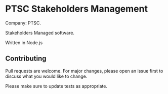 # PTSC Stakeholders Management

Company: PTSC.

Stakeholders Managed software.

Written in Node.js

## Contributing

Pull requests are welcome. For major changes, please open an issue first to discuss what you would like to change.

Please make sure to update tests as appropriate.

